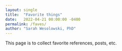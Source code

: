 ```yaml
---
layout: single
title:  "Favorite things"
date:   2022-04-21 00:00:00 -0400
permalink: /faves/
author: "Sarah Wesolowski, PhD"
---
```


This page is to collect favorite references, posts, etc.
